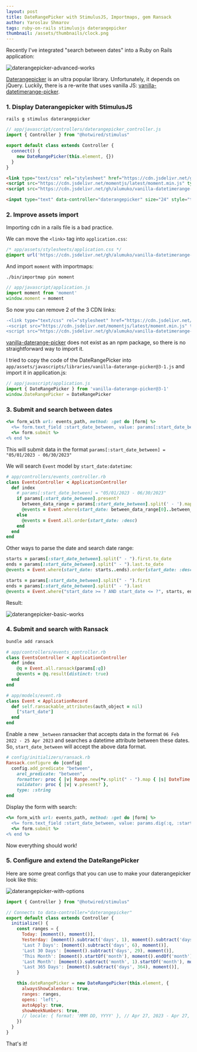 ```yaml
---
layout: post
title: DateRangePicker with StimulusJS, Importmaps, gem Ransack
author: Yaroslav Shmarov
tags: ruby-on-rails stimulusjs daterangepicker
thumbnail: /assets/thumbnails/clock.png
---
```


Recently I've integrated "search between dates" into a Ruby on Rails application:

![daterangepicker-advanced-works](/assets/images/daterangepicker-advanced-works.gif)

[Daterangepicker](https://github.com/dangrossman/daterangepicker) is an ultra popular library. Unfortunately, it depends on jQuery. Luckily, there is a re-write that uses vanilla JS: [vanilla-datetimerange-picker](https://github.com/alumuko/vanilla-datetimerange-picker).

### 1. Display Daterangepicker with StimulusJS

```shell
rails g stimulus daterangepicker
```

```js
// app/javascript/controllers/daterangepicker_controller.js
import { Controller } from "@hotwired/stimulus"

export default class extends Controller {
  connect() {
    new DateRangePicker(this.element, {})
  }
}
```

```html
<link type="text/css" rel="stylesheet" href="https://cdn.jsdelivr.net/gh/alumuko/vanilla-datetimerange-picker@latest/dist/vanilla-datetimerange-picker.css">
<script src="https://cdn.jsdelivr.net/momentjs/latest/moment.min.js" type="text/javascript"></script>
<script src="https://cdn.jsdelivr.net/gh/alumuko/vanilla-datetimerange-picker@latest/dist/vanilla-datetimerange-picker.js"></script>

<input type="text" data-controller="daterangepicker" size="24" style="text-align:center">
```

### 2. Improve assets import

Importing cdn in a rails file is a bad practice.

We can move the `<link>` tag into `application.css`:

```css
/* app/assets/stylesheets/application.css */
@import url('https://cdn.jsdelivr.net/gh/alumuko/vanilla-datetimerange-picker@latest/dist/vanilla-datetimerange-picker.css');
```

And import `moment` with importmaps:

```shell
./bin/importmap pin moment
```

```js
// app/javascript/application.js
import moment from 'moment'
window.moment = moment
```

So now you can remove 2 of the 3 CDN links:

```diff
-<link type="text/css" rel="stylesheet" href="https://cdn.jsdelivr.net/gh/alumuko/vanilla-datetimerange-picker@latest/dist/vanilla-datetimerange-picker.css">
-<script src="https://cdn.jsdelivr.net/momentjs/latest/moment.min.js" type="text/javascript"></script>
<script src="https://cdn.jsdelivr.net/gh/alumuko/vanilla-datetimerange-picker@latest/dist/vanilla-datetimerange-picker.js"></script>
```

[vanilla-daterange-picker](https://github.com/alumuko/vanilla-datetimerange-picker) does not exist as an npm package, so there is no straightforward way to import it. 

I tried to copy the code of the DateRangePicker into `app/assets/javascripts/libraries/vanilla-daterange-picker@3-1.js` and import it in application.js:

```js
// app/javascript/application.js
import { DateRangePicker } from 'vanilla-daterange-picker@3-1'
window.DateRangePicker = DateRangePicker
```

### 3. Submit and search between dates

```ruby
<%= form_with url: events_path, method: :get do |form| %>
  <%= form.text_field :start_date_between, value: params[:start_date_between], data: {controller: "daterangepicker"} %>
  <%= form.submit %>
<% end %>
```

This will submit data in the format `params[:start_date_between] = "05/01/2023 - 06/30/2023"`

We will search `Event` model by `start_date:datetime`:

```ruby
# app/controllers/events_controller.rb
class EventsController < ApplicationController
  def index
    # params[:start_date_between] = "05/01/2023 - 06/30/2023"
    if params[:start_date_between].present?
      between_data_range = params[:start_date_between].split(' - ').map { |date| Date.strptime(date, '%m/%d/%Y') }
      @events = Event.where(start_date: between_data_range[0]..between_data_range[1]).order(start_date: :desc)
    else
      @events = Event.all.order(start_date: :desc)
    end
  end
end
```

Other ways to parse the date and search date range:

```ruby
starts = params[:start_date_between].split(" - ").first.to_date
ends = params[:start_date_between].split(" - ").last.to_date
@events = Event.where(start_date: starts..ends).order(start_date: :desc)

starts = params[:start_date_between].split(" - ").first
ends = params[:start_date_between].split(" - ").last
@events = Event.where("start_date >= ? AND start_date <= ?", starts, ends).order(start_date: :desc)
```

Result:

![daterangepicker-basic-works](/assets/images/daterangepicker-basic-works.gif)

### 4. Submit and search with Ransack

```sh
bundle add ransack
```

```ruby
# app/controllers/events_controller.rb
class EventsController < ApplicationController
  def index
    @q = Event.all.ransack(params[:q])
    @events = @q.result(distinct: true)
  end
end
```

```ruby
# app/models/event.rb
class Event < ApplicationRecord
  def self.ransackable_attributes(auth_object = nil)
    ["start_date"]
  end
end
```

Enable a new `_between` ransacker that accepts data in the format `06 Feb 2022 - 25 Apr 2023` and searches a datetime attribute between these dates. So, `start_date_between` will accept the above data format.

```ruby
# config/initializers/ransack.rb
Ransack.configure do |config|
  config.add_predicate "between",
    arel_predicate: "between",
    formatter: proc { |v| Range.new(*v.split(" - ").map { |s| DateTime.parse(s) }) },
    validator: proc { |v| v.present? },
    type: :string
end
```

Display the form with search:

```ruby
<%= form_with url: events_path, method: :get do |form| %>
  <%= form.text_field :start_date_between, value: params.dig(:q, :start_date_between), data: {controller: "daterangepicker"} %>
  <%= form.submit %>
<% end %>
```

Now everything should work!

### 5. Configure and extend the DateRangePicker

Here are some great configs that you can use to make your daterangepicker look like this:

![daterangepicker-with-options](/assets/images/daterangepicker-with-options.png)

```js
import { Controller } from "@hotwired/stimulus"

// Connects to data-controller="daterangepicker"
export default class extends Controller {
  initialize() {
    const ranges = {
      Today: [moment(), moment()],
      Yesterday: [moment().subtract('days', 1), moment().subtract('days', 1)],
      'Last 7 Days': [moment().subtract('days', 6), moment()],
      'Last 30 Days': [moment().subtract('days', 29), moment()],
      'This Month': [moment().startOf('month'), moment().endOf('month')],
      'Last Month': [moment().subtract('month', 1).startOf('month'), moment().subtract('month', 1).endOf('month')],
      'Last 365 Days': [moment().subtract('days', 364), moment()],
    }

    this.dateRangePicker = new DateRangePicker(this.element, {
      alwaysShowCalendars: true,
      ranges: ranges,
      opens: 'left',
      autoApply: true,
      showWeekNumbers: true,
      // locale: { format: 'MMM DD, YYYY' }, // Apr 27, 2023 - Apr 27, 2023
    })
  }
}
```

That's it!
